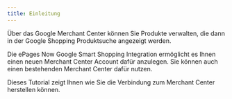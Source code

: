```yaml
---
title: Einleitung
---
```


Über das Google Merchant Center können Sie Produkte verwalten, die dann in der Google Shopping Produktsuche angezeigt werden.

Die ePages Now Google Smart Shopping Integration ermöglicht es Ihnen einen neuen Merchant Center Account dafür anzulegen. Sie können auch einen bestehenden Merchant Center dafür nutzen.

Dieses Tutorial zeigt Ihnen wie Sie die Verbindung zum Merchant Center herstellen können.
